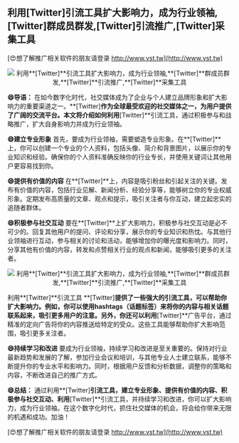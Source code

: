 ## **利用**[Twitter]**引流工具扩大影响力，成为行业领袖,**[Twitter]**群成员群发,**[Twitter]**引流推广,**[Twitter]**采集工具**

[😍想了解推广相关软件的朋友请登录 http://www.vst.tw](http://www.vst.tw)

 <center><img src="https://vst.tw/MP4/tuiguang/png/3.png" alt="利用**[Twitter]**引流工具扩大影响力，成为行业领袖,**[Twitter]**群成员群发,**[Twitter]**引流推广,**[Twitter]**采集工具"></center>

**😄导语：**
在如今数字化时代，社交媒体成为了企业与个人建立品牌形象和扩大影响力的重要渠道之一。**[Twitter]**作为全球最受欢迎的社交媒体之一，为用户提供了广阔的交流平台。本文将介绍如何利用**[Twitter]**引流工具，通过积极参与和战略推广，扩大自身影响力并成为行业领袖。

**😄建立专业形象**
首先，要成为行业领袖，需要塑造专业形象。在**[Twitter]**上，你可以创建一个专业的个人资料，包括头像、简介和背景图片，以展示你的专业知识和经验。确保你的个人资料准确反映你的行业专长，并使用关键词让其他用户更容易找到你。

**😄提供有价值的内容**
在**[Twitter]**上，内容是吸引粉丝和引起关注的关键。发布有价值的内容，包括行业见解、新闻分析、经验分享等，能够树立你的专业权威形象。定期发布高质量的文章、观点和提示，吸引关注者与你互动，建立起忠实的追随者群体。

**😄积极参与社交互动**
要在**[Twitter]**上扩大影响力，积极参与社交互动是必不可少的。回复其他用户的提问、评论和分享，展示你的专业知识和热忱。与其他行业领袖进行互动，参与相关的讨论和活动，能够增加你的曝光度和影响力。同时，分享其他有价值的内容，转发和点赞相关行业的观点和新闻，能够吸引更多的关注者。

 <center><img src="https://vst.tw/MP4/tuiguang/png/1.png" alt="利用**[Twitter]**引流工具扩大影响力，成为行业领袖,**[Twitter]**群成员群发,**[Twitter]**引流推广,**[Twitter]**采集工具"></center>

利用**[Twitter]**引流工具
**[Twitter]**提供了一些强大的引流工具，可以帮助你扩大影响力。例如，你可以使用hashtags（话题标签）来将你的内容与相关话题联系起来，吸引更多用户的注意。另外，你还可以利用**[Twitter]**广告平台，通过精准的定向广告将你的内容推送给特定的受众。这些工具能够帮助你扩大影响范围，吸引更多关注者。

**😄持续学习和改进**
要成为行业领袖，持续学习和改进是至关重要的。保持对行业最新趋势和发展的了解，参加行业会议和培训，与其他专业人士建立联系，能够不断提升你的专业水平和影响力。同时，根据用户反馈和分析数据，调整你的策略和内容，不断改进自己的推广方式。

**😄总结：**
通过利用**[Twitter]**引流工具，建立专业形象、提供有价值的内容、积极参与社交互动、利用**[Twitter]**引流工具，并持续学习和改进，你可以扩大影响力，成为行业领袖。在这个数字化时代，抓住社交媒体的机会，将会给你带来无限的机遇和成功。加油！

[😍想了解推广相关软件的朋友请登录 http://www.vst.tw](http://www.vst.tw)



